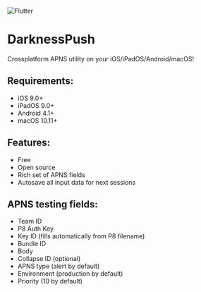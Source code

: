 ![Flutter](https://img.shields.io/badge/Flutter-Dart-DE5C43.svg?style=flat)

# DarknessPush
Crossplatform APNS utility on your iOS/iPadOS/Android/macOS!

## Requirements:
- iOS 9.0+
- iPadOS 9.0+
- Android 4.1+
- macOS 10.11+

## Features:
- Free
- Open source
- Rich set of APNS fields
- Autosave all input data for next sessions

## APNS testing fields:
- Team ID
- P8 Auth Key
- Key ID (fills automatically from P8 filename)
- Bundle ID
- Body
- Collapse ID (optional)
- APNS type (alert by default)
- Environment (production by default)
- Priority (10 by default)
